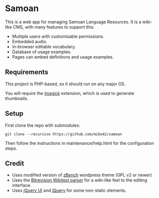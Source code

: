 Samoan
======
This is a web app for managing Samoan Language Resources. It is a wiki-like CMS, with many features to support this:
- Multiple users with customisable permissions.
- Embedded audio.
- In-browser editable vocabulary.
- Database of usage examples.
- Pages can embed definitions and usage examples.

Requirements
------------
This project is PHP-based, so it should run on any major OS.

You will require the [imagick](http://php.net/manual/en/book.imagick.php) extension, which is used to generate thumbnails.

Setup
-----
First clone the repo with submodules:

    git clone --recursive https://github.com/mike42/samoan

Then follow the instructions in maintenance/help.html for the configuration steps. 

Credit
------
* Uses modified version of [zBench](http://wordpress.org/extend/themes/zbench/developers/) wordpress theme (GPL v2 or newer)
* Uses the [Bitrevision Wikitext parser](http://mike.bitrevision.com/wikitext/) for a wiki-like feel to the editing interface.
* Uses [jQuery UI](http://jqueryui.com) and [jQuery](http://jquery.com) for some non-static elements.
